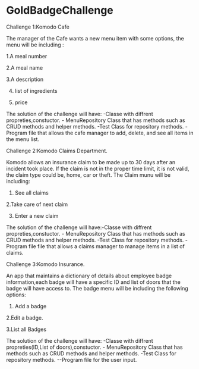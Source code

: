 # GoldBadgeChallenge
Challenge 1:Komodo Cafe

The manager of the Cafe wants a new menu item with some options, the menu will be including :

1.A meal number 

2.A meal name

3.A description

4. list of ingredients

5. price

The solution of the challenge will have:
                                        -Classe with diffrent propreties,constuctor.
                                        - MenuRepository Class that has methods such as CRUD methods and helper methods.
                                        -Test Class for repository methods.
                                        -Program file that allows the cafe manager to add, delete, and see all items in the menu list.
                                        
                                        
                                        
Challenge 2:Komodo Claims Department. 

Komodo allows an insurance claim to be made up to 30 days after an incident took place. If the claim is not in the proper time limit, it is not valid, the claim type could be, home, car or theft.
The Claim munu will be including:

1. See all claims

2.Take care of next claim

3. Enter a new claim

The solution of the challenge will have:-Classe with diffrent propreties,constuctor.
                                        - MenuRepository Class that has methods such as CRUD methods and helper methods.
                                        -Test Class for repository methods.
                                        -Program file file that allows a claims manager to manage items in a list of claims.
                                        
 Challenge 3:Komodo Insurance.
 
 An app that maintains a dictionary of details about employee badge information,each badge will have a specific ID and list of doors that the badge will have access to. The badge menu will be including the following options:
 
1. Add a badge

2.Edit a badge.

3.List all Badges

The solution of the challenge will have:
                                        -Classe with diffrent propreties(ID,List of doors),constuctor.
                                        - MenuRepository Class that has methods such as CRUD methods and helper methods.
                                        -Test Class for repository methods.
                                        --Program file for the user input.


                                        
 
